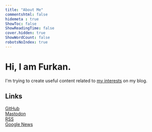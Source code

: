 ```yaml
---
title: "About Me"
commentshtml: false
hidemeta : true
ShowToc: false
ShowReadingTime: false
cover.hidden: true
ShowWordCount: false
robotsNoIndex: true
---
```


# Hi, I am Furkan.

I'm trying to create useful content related to [my interests](/categories/) on my blog.

## Links

[GitHub](https://github.com/furkun)\
[Mastodon](https://mastodon.social/@furk)\
[RSS](/index.xml)\
[Google News](https://news.google.com/publications/CAAqBwgKMIf_kgswxoTcAg)
